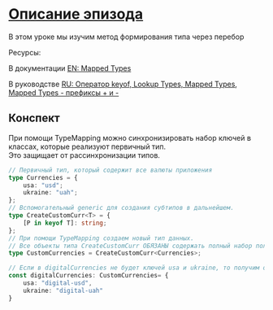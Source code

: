 # [Описание эпизода](https://campfire-school.com/courses/polnyy-kurs-po-typescript-react/episode/70)

В этом уроке мы изучим метод формирования типа через перебор

Ресурсы:

В документации [EN: Mapped Types](https://www.typescriptlang.org/docs/handbook/2/mapped-types.html)

В руководстве [RU: Оператор keyof, Lookup Types, Mapped Types, Mapped Types - префиксы + и -](https://scriptdev.ru/guide/042/#_3)

## Конспект

При помощи TypeMapping можно синхронизировать набор ключей в классах, которые реализуют первичный тип.  
Это защищает от рассинхронизации типов.
```typescript
// Первичный тип, который содержит все валюты приложения
type Currencies = {
    usa: "usd";
    ukraine: "uah";
};
// Вспомогательный generic для создания субтипов в дальнейшем.
type CreateCustomCurr<T> = {
    [P in keyof T]: string;
};
// При помощи TypeMapping создаем новый тип данных. 
// Все объекты типа CreateCustomCurr ОБЯЗАНЫ содержать полный набор полей Currencies
type CustomCurrencies = CreateCustomCurr<Currencies>;

// Если в digitalCurrencies не будет ключей usa и ukraine, то получим ошибку компиляции
const digitalCurrencies: CustomCurrencies= {
    usa: "digital-usd",
    ukraine: "digital-uah"
}
```